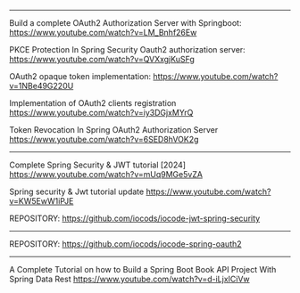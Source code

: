 
*********************************************************

Build a complete OAuth2 Authorization Server with Springboot:
https://www.youtube.com/watch?v=LM_Bnhf26Ew

PKCE Protection In Spring Security Oauth2 authorization server:
https://www.youtube.com/watch?v=QVXxgjKuSFg

OAuth2 opaque token implementation:
https://www.youtube.com/watch?v=1NBe49G220U

Implementation of OAuth2 clients registration
https://www.youtube.com/watch?v=iy3DGjxMYrQ

Token Revocation In Spring OAuth2 Authorization Server
https://www.youtube.com/watch?v=6SED8hVOK2g

*********************************************************

Complete Spring Security & JWT tutorial [2024]
https://www.youtube.com/watch?v=mUq9MGe5vZA

Spring security & Jwt tutorial update
https://www.youtube.com/watch?v=KW5EwW1iPJE

REPOSITORY:
https://github.com/iocods/iocode-jwt-spring-security

*********************************************************

REPOSITORY:
https://github.com/iocods/iocode-spring-oauth2


*********************************************************

A Complete Tutorial on how to Build a Spring Boot Book API Project With Spring Data Rest
https://www.youtube.com/watch?v=d-iLjxICiVw